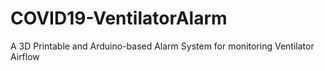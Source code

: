 # COVID19-VentilatorAlarm
A 3D Printable and Arduino-based Alarm System for monitoring Ventilator Airflow

